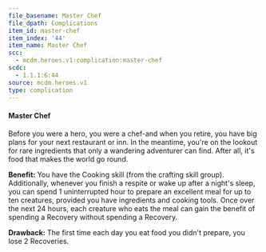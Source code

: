 ```yaml
---
file_basename: Master Chef
file_dpath: Complications
item_id: master-chef
item_index: '44'
item_name: Master Chef
scc:
  - mcdm.heroes.v1:complication:master-chef
scdc:
  - 1.1.1:6:44
source: mcdm.heroes.v1
type: complication
---
```


#### Master Chef

Before you were a hero, you were a chef-and when you retire, you have big plans for your next restaurant or inn. In the meantime, you're on the lookout for rare ingredients that only a wandering adventurer can find. After all, it's food that makes the world go round.

**Benefit:** You have the Cooking skill (from the crafting skill group). Additionally, whenever you finish a respite or wake up after a night's sleep, you can spend 1 uninterrupted hour to prepare an excellent meal for up to ten creatures, provided you have ingredients and cooking tools. Once over the next 24 hours, each creature who eats the meal can gain the benefit of spending a Recovery without spending a Recovery.

**Drawback:** The first time each day you eat food you didn't prepare, you lose 2 Recoveries.
